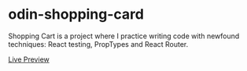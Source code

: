 # odin-shopping-card

Shopping Cart is a project where I practice writing code with newfound techniques: React testing, PropTypes and React Router.

[Live Preview](odin-shopping-cart-eta.vercel.app)
